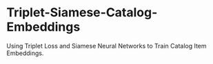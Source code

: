 # Triplet-Siamese-Catalog-Embeddings
Using Triplet Loss and Siamese Neural Networks to Train Catalog Item Embeddings.

